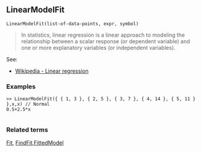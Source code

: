 ## LinearModelFit

```
LinearModelFit(list-of-data-points, expr, symbol)
```

> In statistics, linear regression is a linear approach to modeling the relationship between a scalar response (or dependent variable) and one or more explanatory variables (or independent variables).


See:
* [Wikipedia - Linear regression](https://en.wikipedia.org/wiki/Linear_regression)

### Examples

```
>> LinearModelFit({ { 1, 3 }, { 2, 5 }, { 3, 7 }, { 4, 14 }, { 5, 11 } },x,x) // Normal
0.5+2.5*x
 
```

### Related terms
[Fit](Fit.md), [FindFit](FindFit.md),[FittedModel](FittedModel.md)